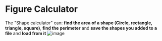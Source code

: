 # Figure Calculator

The "Shape calculator" can: **find the area of a shape (Circle, rectangle, triangle, square)**, **find the perimeter** and **save the shapes you added to a file** and **load from it**
![image](https://user-images.githubusercontent.com/81505429/221327924-87777658-609d-4f2e-a1a6-007c9a5f23e0.png)
